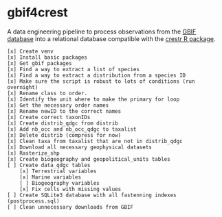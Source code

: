 # gbif4crest
A data engineering pipeline to process observations from the [GBIF database](https://www.gbif.org) into a relational database compatible with the [crestr R package](https://www.manuelchevalier.com/crestr/index.html).


    [x] Create venv
    [x] Install basic packages
    [x] Get gbif packages
    [x] Find a way to extract a list of species
    [x] Find a way to extract a distribution from a species ID
    [x] Make sure the script is robust to lots of conditions (run overnight)
    [x] Rename class to order.
    [x] Identify the unit where to make the primary for loop
    [x] Get the necessary order names
    [x] Rename newID to the correct names
    [x] Create correct taxonIDs
    [x] Create distrib_qdgc from distrib
    [x] Add nb_occ and nb_occ_qdgc to taxalist
    [x] Delete distrib (compress for now)
    [x] Clean taxa from taxalist that are not in distrib_qdgc
    [x] Download all necessary geophysical datasets
    [x] Rasterize_shp
    [x] Create biogeography and geopolitical_units tables
    [ ] Create data_qdgc tables
        [x] Terrestrial variables
        [x] Marine variables
        [ ] Biogeography variables
        [x] Fix cells with missing values
    [ ] Create SQLite3 database with all fastenning indexes (postprocess.sql)
    [ ] Clean unnecessary downloads from GBIF
